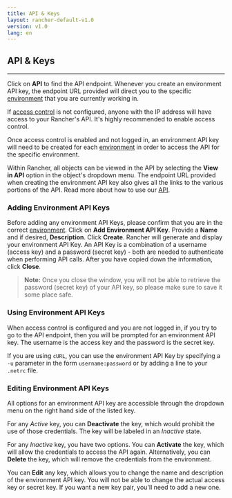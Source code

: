 ```yaml
---
title: API & Keys
layout: rancher-default-v1.0
version: v1.0
lang: en
---
```


## API & Keys
---

Click on **API** to find the API endpoint. Whenever you create an environment API key, the endpoint URL provided will direct you to the specific [environment]({{site.baseurl}}/rancher/{{page.version}}/{{page.lang}}/configuration/environments) that you are currently working in. 

If [access control]({{site.baseurl}}/rancher/{{page.version}}/{{page.lang}}/configuration/access-control/) is not configured, anyone with the IP address will have access to your Rancher's API. It's highly recommended to enable access control.

Once access control is enabled and not logged in, an environment API key will need to be created for each [environment]({{site.baseurl}}/rancher/{{page.version}}/{{page.lang}}/configuration/environments/) in order to access the API for the specific environment. 

Within Rancher, all objects can be viewed in the API by selecting the **View in API** option in the object's dropdown menu. The endpoint URL provided when creating the environment API key also gives all the links to the various portions of the API. Read more about how to use our [API]({{site.baseurl}}/rancher/{{page.version}}/{{page.lang}}/api).

### Adding Environment API Keys

Before adding any environment API Keys, please confirm that you are in the correct [environment]({{site.baseurl}}/rancher/{{page.version}}/{{page.lang}}/configuration/environments/). Click on **Add Environment API Key**. Provide a **Name** and if desired, **Description**. Click **Create**. Rancher will generate and display your environment API Key. An API Key is a combination of a username (access key) and a password (secret key) - both are needed to authenticate when performing API calls. After you have copied down the information, click **Close**. 

> **Note:** Once you close the window, you will not be able to retrieve the password (secret key) of your API key, so please make sure to save it some place safe. 

### Using Environment API Keys

When access control is configured and you are not logged in, if you try to go to the API endpoint, then you will be prompted for an environment API key. The username is the access key and the password is the secret key. 

If you are using `cURL`, you can use the environment API Key by specifying a `-u` parameter in the form `username:password` or by adding a line to your `.netrc` file.

### Editing Environment API Keys

All options for an environment API key are accessible through the dropdown menu on the right hand side of the listed key.

For any _Active_ key, you can **Deactivate** the key, which would prohibit the use of those credentials. The key will be labeled in an _Inactive_ state.

For any _Inactive_ key, you have two options. You can **Activate** the key, which will allow the credentials to access the API again. Alternatively, you can **Delete** the key, which will remove the credentials from the environment.

You can **Edit** any key, which allows you to change the name and description of the environment API key. You will not be able to change the actual access key or secret key. If you want a new key pair, you'll need to add a new one.

